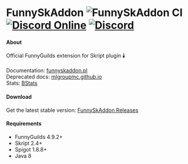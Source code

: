 # FunnySkAddon ![FunnySkAddon CI](https://github.com/FunnyGuilds/FunnySkAddon/workflows/FunnySkAddon%20CI/badge.svg) [![Discord Online](https://img.shields.io/discord/254623242914889729.svg)](https://discord.gg/CYvyq3u) [![Discord](https://img.shields.io/badge/discord-funnyguilds-738bd7.svg?style=square)](https://discord.gg/CYvyq3u)

#### About
Official FunnyGuilds extension for Skript plugin 🕯️ <br><br>
Documentation: [funnyskaddon.pl](https://funnyskaddon.pl) <br>
Deprecated docs: [mlgroupmc.github.io](https://mlgroupmc.github.io/) <br>
Stats: [BStats](https://bstats.org/plugin/bukkit/FunnySkAddon-Extended/6363)

#### Download
Get the latest stable version: [FunnySkAddon Releases](https://github.com/FunnyGuilds/FunnySkAddon/releases)

#### Requirements
* FunnyGuilds 4.9.2+
* Skript 2.4+
* Spigot 1.8.8+
* Java 8
